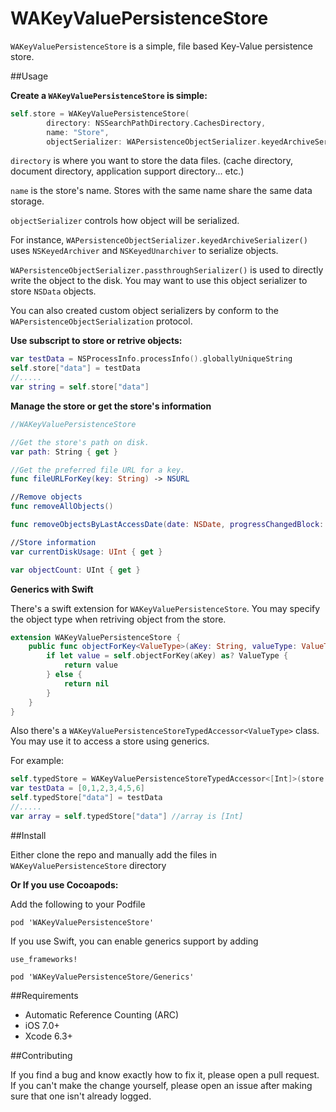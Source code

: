 # WAKeyValuePersistenceStore

`WAKeyValuePersistenceStore` is a simple, file based Key-Value persistence store. 

##Usage

__Create a `WAKeyValuePersistenceStore` is simple:__
```swift
self.store = WAKeyValuePersistenceStore(
		directory: NSSearchPathDirectory.CachesDirectory,
		name: "Store",
		objectSerializer: WAPersistenceObjectSerializer.keyedArchiveSerializer())
```

`directory` is where you want to store the data files. (cache directory, document directory, application support directory... etc.)

`name` is the store's name. Stores with the same name share the same data storage.

`objectSerializer` controls how object will be serialized.

For instance, `WAPersistenceObjectSerializer.keyedArchiveSerializer()` uses `NSKeyedArchiver` and `NSKeyedUnarchiver` to serialize objects. 

`WAPersistenceObjectSerializer.passthroughSerializer()` is used to directly write the object to the disk. You may want to use this object serializer to store `NSData` objects.

You can also created custom object serializers by conform to the `WAPersistenceObjectSerialization` protocol.

__Use subscript to store or retrive objects:__

```swift
var testData = NSProcessInfo.processInfo().globallyUniqueString
self.store["data"] = testData
//.....
var string = self.store["data"]
```
    
__Manage the store or get the store's information__

```swift
//WAKeyValuePersistenceStore

//Get the store's path on disk.
var path: String { get }

//Get the preferred file URL for a key.
func fileURLForKey(key: String) -> NSURL

//Remove objects
func removeAllObjects()

func removeObjectsByLastAccessDate(date: NSDate, progressChangedBlock: ((UInt, UInt, UnsafeMutablePointer<ObjCBool>) -> Void)?)

//Store information
var currentDiskUsage: UInt { get }

var objectCount: UInt { get }
```

__Generics with Swift__

There's a swift extension for `WAKeyValuePersistenceStore`. You may specify the object type when retriving object from the store.

```swift
extension WAKeyValuePersistenceStore {
	public func objectForKey<ValueType>(aKey: String, valueType: ValueType.Type) -> ValueType? {
		if let value = self.objectForKey(aKey) as? ValueType {
			return value
		} else {
			return nil
		}
	}
}
```

Also there's a `WAKeyValuePersistenceStoreTypedAccessor<ValueType>` class. You may use it to access a store using generics.

For example:

```swift
self.typedStore = WAKeyValuePersistenceStoreTypedAccessor<[Int]>(store: self.store)
var testData = [0,1,2,3,4,5,6]
self.typedStore["data"] = testData
//.....
var array = self.typedStore["data"] //array is [Int]
```
    
##Install

Either clone the repo and manually add the files in `WAKeyValuePersistenceStore` directory

__Or If you use Cocoapods:__

Add the following to your Podfile

	pod 'WAKeyValuePersistenceStore'
	
If you use Swift, you can enable generics support by adding
	
	use_frameworks!
	
	pod 'WAKeyValuePersistenceStore/Generics'
	    
##Requirements

* Automatic Reference Counting (ARC)
* iOS 7.0+
* Xcode 6.3+

##Contributing

If you find a bug and know exactly how to fix it, please open a pull request. If you can't make the change yourself, please open an issue after making sure that one isn't already logged.
